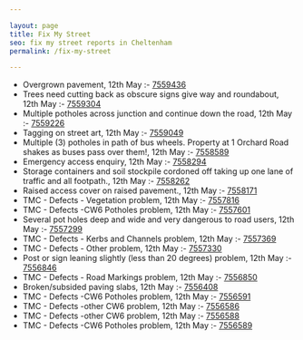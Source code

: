 ```yaml
---

layout: page
title: Fix My Street
seo: fix my street reports in Cheltenham
permalink: /fix-my-street

---
```


<!-- fix_marker starts -->

- Overgrown pavement, 12th May :- [7559436](https://www.fixmystreet.com/report/7559436)
- Trees need cutting back as obscure signs give way and roundabout, 12th May :- [7559304](https://www.fixmystreet.com/report/7559304)
- Multiple potholes across junction and continue down the road, 12th May :- [7559226](https://www.fixmystreet.com/report/7559226)
- Tagging on street art, 12th May :- [7559049](https://www.fixmystreet.com/report/7559049)
- Multiple (3) potholes in path of bus wheels. Property at 1 Orchard Road shakes as buses pass over them!, 12th May :- [7558589](https://www.fixmystreet.com/report/7558589)
- Emergency access enquiry, 12th May :- [7558294](https://www.fixmystreet.com/report/7558294)
- Storage containers and soil stockpile cordoned off taking up one lane of traffic and all footpath., 12th May :- [7558262](https://www.fixmystreet.com/report/7558262)
- Raised access cover on raised pavement., 12th May :- [7558171](https://www.fixmystreet.com/report/7558171)
- TMC - Defects - Vegetation problem, 12th May :- [7557816](https://www.fixmystreet.com/report/7557816)
- TMC - Defects -CW6 Potholes  problem, 12th May :- [7557601](https://www.fixmystreet.com/report/7557601)
- Several pot holes deep and wide and very dangerous to road users, 12th May :- [7557299](https://www.fixmystreet.com/report/7557299)
- TMC - Defects - Kerbs and Channels problem, 12th May :- [7557369](https://www.fixmystreet.com/report/7557369)
- TMC - Defects - Other problem, 12th May :- [7557330](https://www.fixmystreet.com/report/7557330)
- Post or sign leaning slightly (less than 20 degrees) problem, 12th May :- [7556846](https://www.fixmystreet.com/report/7556846)
- TMC - Defects - Road Markings problem, 12th May :- [7556850](https://www.fixmystreet.com/report/7556850)
- Broken/subsided paving slabs, 12th May :- [7556408](https://www.fixmystreet.com/report/7556408)
- TMC - Defects -CW6 Potholes  problem, 12th May :- [7556591](https://www.fixmystreet.com/report/7556591)
- TMC - Defects -other CW6 problem, 12th May :- [7556586](https://www.fixmystreet.com/report/7556586)
- TMC - Defects -other CW6 problem, 12th May :- [7556588](https://www.fixmystreet.com/report/7556588)
- TMC - Defects -CW6 Potholes  problem, 12th May :- [7556589](https://www.fixmystreet.com/report/7556589)

<!-- fix_marker ends -->